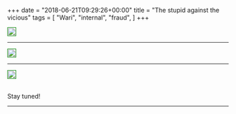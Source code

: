 +++
date = "2018-06-21T09:29:26+00:00"
title = "The stupid against the vicious"
tags = [
    "Wari",
    "internal",
    "fraud",
]
+++

<div class="container" style="width:auto">
  <a target="blank" href="https://image.ibb.co/gdjzad/j21_1.jpg">
    <img src="https://image.ibb.co/gdjzad/j21_1.jpg" style="padding:1px;border:thin solid green;max-width:100%">
  </a>
</div>
<!--more-->
<hr>
<div class="container" style="width:auto">
  <a target="blank" href="https://image.ibb.co/jcf5Fd/j21_2.jpg">
    <img src="https://image.ibb.co/jcf5Fd/j21_2.jpg" style="padding:1px;border:thin solid green;max-width:100%">
  </a>
</div>

<hr>

<div class="container" style="width:auto">
  <a target="blank" href="https://image.ibb.co/j0ubMJ/j21_3.jpg">
    <img src="https://image.ibb.co/j0ubMJ/j21_3.jpg" style="padding:1px;border:thin solid green;max-width:100%">
  </a>
</div>



<br>



Stay tuned!


<hr>
